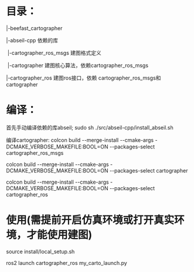 # 目录：

|-beefast_cartographer

 |-abseil-cpp 依赖的库  
 
​	|-cartographer_ros_msgs  建图格式定义

​	|-cartographer 建图核心算法，依赖cartographer_ros_msgs

 |-cartographer_ros 建图ros接口，依赖 cartographer_ros_msgs和cartographer


# 编译：
  首先手动编译依赖的库abseil;
      sudo sh ./src/abseil-cpp/install_abseil.sh
      
  编译cartographer:
   colcon build --merge-install --cmake-args -DCMAKE_VERBOSE_MAKEFILE:BOOL=ON --packages-select cartographer_ros_msgs
   
   colcon build --merge-install --cmake-args -DCMAKE_VERBOSE_MAKEFILE:BOOL=ON --packages-select cartographer
   
   colcon build --merge-install --cmake-args -DCMAKE_VERBOSE_MAKEFILE:BOOL=ON --packages-select cartographer_ros
   
# 使用(需提前开启仿真环境或打开真实环境，才能使用建图)
  source install/local_setup.sh
  
  ros2 launch cartographer_ros my_carto_launch.py
  
